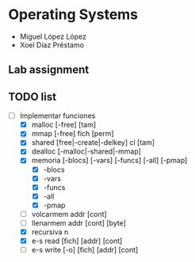 # Operating Systems 
- Miguel López López
- Xoel Díaz Préstamo
## Lab assignment
## TODO list
 
- [ ] Implementar funciones
    - [x] malloc [-free] [tam] 
    - [x] mmap [-free] fich [perm]
    - [x] shared [free|-create|-delkey] cl [tam] 
    - [x] dealloc [-malloc|-shared|-mmap]
    - [x] memoria [-blocs] [-vars] [-funcs] [-all] [-pmap]
        - [x] -blocs
        - [x] -vars
        - [x] -funcs 
        - [x] -all
        - [x] -pmap
    - [ ] volcarmem addr [cont]
    - [ ] llenarmem addr [cont] [byte]
    - [x] recursiva n
    - [x] e-s read [fich] [addr] [cont]
    - [ ] e-s write [-o] [fich] [addr] [cont]
